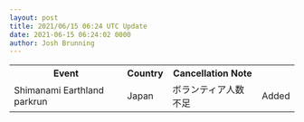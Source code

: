 ```yaml
---
layout: post
title: 2021/06/15 06:24 UTC Update
date: 2021-06-15 06:24:02 0000
author: Josh Brunning
---
```


<table style='width: 100%'>
    <tr>
        <th>Event</th>
        <th>Country</th>
        <th>Cancellation Note</th>
        <th></th>
    </tr>
    <tr>
        <td>Shimanami Earthland parkrun</td>
        <td>Japan</td>
        <td>ボランティア人数不足</td>
        <td>Added</td>
    </tr>
